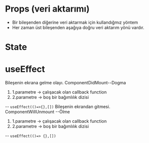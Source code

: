 # Props (veri aktarımı)

- Bir bileşenden diğerine veri aktarmak için kullandığmız yöntem
- Her zaman üst bileşenden aşağıya doğru veri aktarım yönü vardır.

# State

# useEffect

Bileşenin ekrana gelme olayı. ComponentDidMount--Dogma

1. 1.parametre -> çalışacak olan callback function
2. 2.parametre -> boş bir bağımlılık dizisi

-- `useEffect(()=>{},[])`
Bileşenin ekrandan gitmesi. ComponentWillUnmount --Ölme

1. 1.parametre -> çalışacak olan callback function
2. 2.parametre -> boş bir bağımlılık dizisi

-- `useEffect(()=> {},[])`
